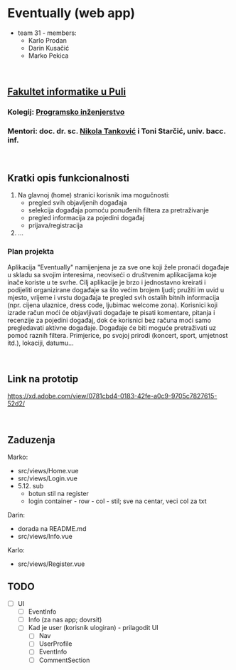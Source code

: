 # Eventually (web app)
- team 31 - members:
   - Karlo Prodan
   - Darin Kusačić
   - Marko Pekica

<br>

## [Fakultet informatike u Puli](https://fipu.unipu.hr/fipu) 

### Kolegij: [Programsko inženjerstvo](https://www.notion.so/Programsko-in-enjerstvo-e353945331df468e8382cdad1e91c4b8)

### Mentori: doc. dr. sc. [Nikola Tanković](https://www.notion.so/Kontakt-stranica-875574d1b92248b1a8e90dae52cd29a9) i Toni Starčić, univ. bacc. inf.

<br>

## Kratki opis funkcionalnosti

1. Na glavnoj (home) stranici korisnik ima mogučnosti: 
   - pregled svih objavljenih događaja
   - selekcija događaja pomoću ponuđenih filtera za pretraživanje
   - pregled informacija za pojedini događaj
   - prijava/registracija
2. ...


### Plan projekta 

Aplikacija "Eventually" namijenjena je za sve one koji žele pronaći događaje u skladu sa svojim interesima, neoviseći o društvenim aplikacijama koje inače koriste u te svrhe.
Cilj aplikacije je brzo i jednostavno kreirati i podijeliti organizirane događaje sa što većim brojem ljudi; pružiti im uvid u mjesto, vrijeme i vrstu događaja te pregled svih ostalih bitnih informacija (npr. cijena ulaznice, dress code, ljubimac welcome zona).
Korisnici koji izrade račun moći će objavljivati događaje te pisati komentare, pitanja i recenzije za pojedini događaj, dok će korisnici bez računa moći samo pregledavati aktivne događaje.
Događaje će biti moguće pretraživati uz pomoć raznih filtera. Primjerice, po svojoj prirodi (koncert, sport, umjetnost itd.), lokaciji, datumu...


<br>

## Link na prototip

https://xd.adobe.com/view/0781cbd4-0183-42fe-a0c9-9705c7827615-52d2/

<br>

## Zaduzenja

Marko:
- src/views/Home.vue
- src/views/Login.vue
- 5.12. sub
  - botun stil na register
  - login container - row - col - stil; sve na centar, veci col za txt

Darin: 
- dorada na README.md
- src/views/Info.vue 
 
Karlo:
- src/views/Register.vue


## TODO

- [ ] UI
  - [ ] EventInfo
  - [ ] Info (za nas app; dovrsit)
  - [ ] Kad je user (korisnik ulogiran) - prilagodit UI
    - [ ] Nav
    - [ ] UserProfile
    - [ ] EventInfo
    - [ ] CommentSection